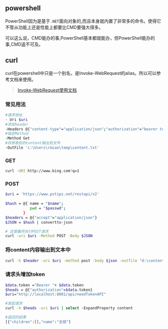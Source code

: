 ## powershell

PowerShell因为是基于`.NET`面向对象的,而且本身就内置了非常多的命令。使得它不管从功能上还是性能上都要比CMD要强大得多。

可以这么说，CMD能办的事,PowerShell基本都就能办，但PowerShell能办的事,CMD遥不可及。





## curl

curl在powershell中只是一个别名，是Invoke-WebRequest的alias。所以可以参考文档来使用。

> [Invoke-WebRequest使用文档](https://learn.microsoft.com/zh-cn/previous-versions/powershell/module/Microsoft.PowerShell.Utility/Invoke-WebRequest?view=powershell-3.0)

### 常见用法

```bash
#请求地址
- Uri $uri
#添加header
-Headers @{"content-type"="application/json";"authorization"="bearer token"}
#指定Method
-Method Get
#将获取到的content输出到文件
-OutFile 'c:\Users\rmiao\temp\content.txt'
```

### GET

```bash
curl -URI http://www.bing.com?q=1
```

### POST

```bash
$uri = 'https://www.pstips.net/restapi/v2'
 
$hash = @{ name = "$name";
           pwd = "$passwd";
        }
$headers = @{"accept"="application/json"}
$JSON = $hash | convertto-json

# 这里最终执行POST请求
curl -uri $uri -Method POST -Body $JSON
```

### 将content内容输出到文本中

```bash
curl -h $header -uri $uri -method post -body $json -outfile "d:\content.txt"
```



### 请求头增加token

```bash
$data.token ="Bearer "+ $data.token
$heads = @{"authorization"=$data.token}
$uri="http://localhost:8001/api/needTokenAPI"

#发起请求
curl -h $heads -uri $uri | select -ExpandProperty content

#返回的结果
[{"children":[],"name":"全部"]
```



